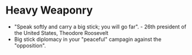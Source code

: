 # Heavy Weaponry
- "Speak softly and carry a big stick; you will go far". - 26th president of the United States, Theodore Roosevelt
-  Big stick diplomacy in your "peaceful" campagin against the "opposition".
